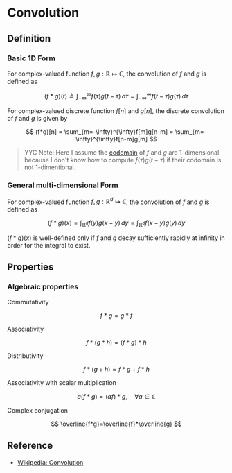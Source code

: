 # Convolution
## Definition

### Basic 1D Form

For complex-valued function $f, g: \mathbb{R} \mapsto \mathbb{C}$, the convolution of $f$ and $g$ is defined as

$$
(f*g)(t) \triangleq \int _{-\infty}^{\infty}f(\tau)g(t-\tau)\,d\tau = \int _{-\infty}^{\infty}f(t-\tau)g(\tau)\,d\tau
$$

For complex-valued discrete function $f[n]$ and $g[n]$, the discrete convolution of $f$ and $g$ is given by

$$
(f*g)[n] = \sum_{m=-\infty}^{\infty}f[m]g[n-m] = \sum_{m=-\infty}^{\infty}f[n-m]g[m]
$$

> YYC Note:
> Here I assume the [codomain](http://en.wikipedia.org/wiki/codomain) of $f$ and $g$ are 1-dimensional because I don't know how to compute $f(\tau)g(t-\tau)$ if their codomain is not 1-dimentional.

### General multi-dimensional Form

For complex-valued function $f, g: \mathbb{R}^d \mapsto \mathbb{C}$, the convolution of $f$ and $g$ is defined as

$$
(f*g)(x)=\int_{\mathbb{R}^d}f(y)g(x-y)\,dy=\int_{\mathbb{R}^d}f(x-y)g(y)\,dy
$$

$(f*g)(x)$ is well-defined only if $f$ and $g$ decay sufficiently rapidly at infinity in order for the integral to exist.

## Properties

### Algebraic properties

Commutativity

$$
f*g = g*f
$$

Associativity

$$
f*(g*h) = (f*g)*h
$$

Distributivity

$$
f*(g+h) = f*g + f*h
$$

Associativity with scalar multiplication

$$
a (f*g) = (af)*g, \quad \forall a \in \mathbb{C}
$$

Complex conjugation

$$
\overline{f*g}=\overline{f}*\overline{g}
$$ 
## Reference

* [Wikipedia: Convolution](https://en.wikipedia.org/wiki/Convolution)